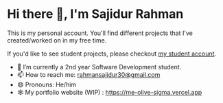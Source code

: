 # Hi there 👋, I'm Sajidur Rahman

This is my personal account. You'll find different projects that I've created/worked on in my free time.

If you'd like to see student projects, please checkout [my student account](https://github.com/edu-rahmsaji).

- 🌱 I’m currently a 2nd year Software Development student.
- 📫 How to reach me: <a href="mailto:rahmansajidur30@gmail.com">rahmansajidur30@gmail.com</a>
- 😄 Pronouns: He/him
- 🕸️ My portfolio website (WIP) : https://me-olive-sigma.vercel.app
